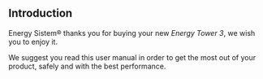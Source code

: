 ## Introduction

Energy Sistem® thanks you for buying your new *Energy Tower 3*, we wish you to enjoy it.

We suggest you read this user manual in order to get the most out of your product, safely and with the best performance.


